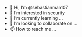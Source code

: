 - 👋 Hi, I’m @sebastianman107
- 👀 I’m interested in security
- 🌱 I’m currently learning ...
- 💞️ I’m looking to collaborate on ...
- 📫 How to reach me ...

<!---
sebastianman107/sebastianman107 is a ✨ special ✨ repository because its `README.md` (this file) appears on your GitHub profile.
You can click the Preview link to take a look at your changes.
--->
